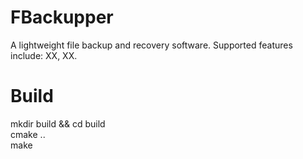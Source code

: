 # FBackupper
A lightweight file backup and recovery software. Supported features include: XX, XX.

# Build
mkdir build && cd build  
cmake ..  
make  
